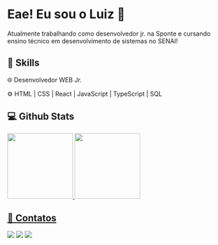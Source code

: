 # Eae! Eu sou o Luiz 👾 

Atualmente trabalhando como desenvolvedor jr. na Sponte e cursando ensino técnico em desenvolvimento de sistemas no SENAI! 

## 🚀 Skills

🌐 Desenvolvedor WEB Jr.
  
⚙ HTML | CSS | React | JavaScript | TypeScript | SQL

## 💻 Github Stats
<div>
  <a href="https://github.com/lkasta">
	<img height="150em" src="https://github-readme-stats.vercel.app/api?username=lkasta&show_icons=true&theme=transparent&include_all_commits=true&count_private=false"/>
  <img height="150em" src="https://github-readme-stats.vercel.app/api/top-langs/?username=lkasta&layout=compact&langs_count=7&theme=transparent"/>
</div>

## 💬 Contatos  

<div>
<a href = "mailto:lkastabackup@gmail.com"><img src="https://img.shields.io/badge/-Gmail-%23333?style=for-the-badge&logo=gmail&logoColor=white" target="_blank"></a>
  <a href="https://www.linkedin.com/in/lkasta" target="_blank"><img src="https://img.shields.io/badge/-LinkedIn-%230077B5?style=for-the-badge&logo=linkedin&logoColor=white" target="_blank"></a>
  <a href="https://instagram.com/lkastaa" target="_blank"><img src="https://img.shields.io/badge/-Instagram-%23E4405F?style=for-the-badge&logo=instagram&logoColor=white" target="_blank"></a>
</div>
